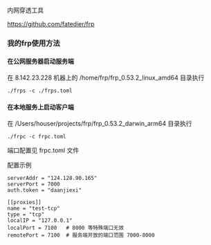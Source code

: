 内网穿透工具

https://github.com/fatedier/frp



### 我的frp使用方法

#### 在公网服务器启动服务端

在 8.142.23.228 机器上的 /home/frp/frp_0.53.2_linux_amd64 目录执行

```
./frps -c ./frps.toml
```

#### 在本地服务上启动客户端

在 /Users/houser/projects/frp/frp_0.53.2_darwin_arm64 目录执行

```
./frpc -c frpc.toml
```

端口配置见 frpc.toml 文件

配置示例

```
serverAddr = "124.128.90.165"
serverPort = 7000
auth.token = "daanjiexi"

[[proxies]]
name = "test-tcp"
type = "tcp"
localIP = "127.0.0.1"
localPort = 7100   # 8000 等特殊端口无效
remotePort = 7100  # 服务端开放的端口范围 7000-8000
```

